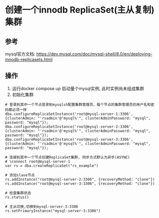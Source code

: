 # 创建一个innodb ReplicaSet(主从复制)集群
## 参考 
mysql官方文档: https://dev.mysql.com/doc/mysql-shell/8.0/en/deploying-innodb-replicasets.html

## 操作
1. 运行docker compose up 启动量个mysql实例, 此时实例尚未组成集群
2. 初始化集群
```shell
# 登录到其中一个节点登录到mysqlsh配置集群管理员，每个节点的集群管理员的用户名和密码都必须一样
dba.configureReplicaSetInstance('root@mysql-server-1:3306', {clusterAdmin: "'rsadmin'@'mysql%'", clusterAdminPassword: "mysql", password: "mysql"});
dba.configureReplicaSetInstance('root@mysql-server-2:3306', {clusterAdmin: "'rsadmin'@'mysql%'", clusterAdminPassword: "mysql", password: "mysql"});
dba.configureReplicaSetInstance('root@mysql-server-3:3306', {clusterAdmin: "'rsadmin'@'mysql%'", clusterAdminPassword: "mysql", password: "mysql"});

# 连接到其中一个节点创建ReplicaSet集群, 同步方式默认为异步(ASYNC)
# \connect root@mysql-server-1
var rs = dba.createReplicaSet("rs_example")

# 添加slave节点
rs.addInstance("root@mysql-server-2:3306", {recoveryMethod: "clone"})
rs.addInstance("root@mysql-server-3:3306", {recoveryMethod: "clone"})

# 检查集群状态
rs.status()

# 主从切换,切换到mysql-server-3:3306
rs.setPrimaryInstance("mysql-server-3:3306")
```